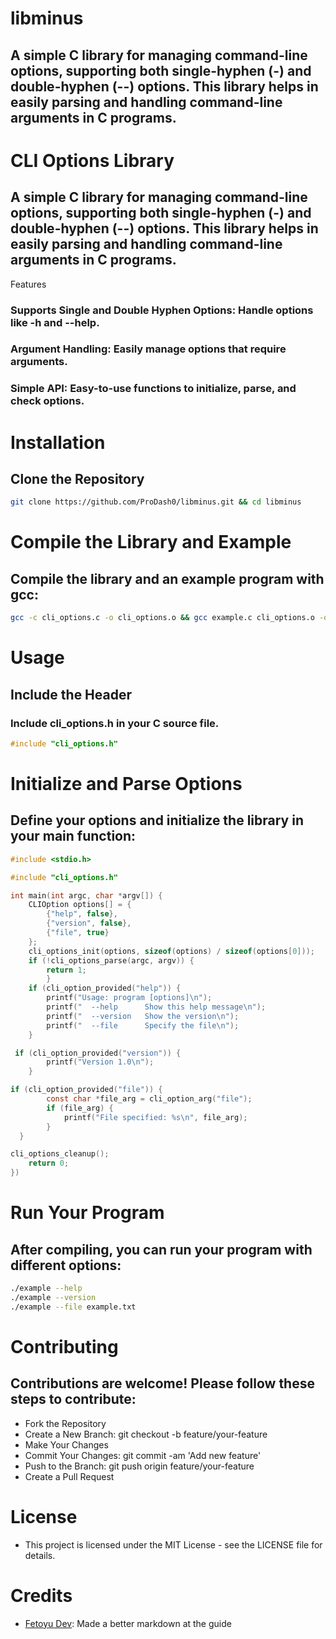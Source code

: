 # libminus
## A simple C library for managing command-line options, supporting both single-hyphen (-) and double-hyphen (--) options. This library helps in easily parsing and handling command-line arguments in C programs.

# CLI Options Library

## A simple C library for managing command-line options, supporting both single-hyphen (-) and double-hyphen (--) options. This library helps in easily parsing and handling command-line arguments in C programs.
Features

### Supports Single and Double Hyphen Options: Handle options like -h and --help.

### Argument Handling: Easily manage options that require arguments.
### Simple API: Easy-to-use functions to initialize, parse, and check options.

# Installation

## Clone the Repository
```bash
git clone https://github.com/ProDash0/libminus.git && cd libminus
```

# Compile the Library and Example
## Compile the library and an example program with gcc:
```bash
gcc -c cli_options.c -o cli_options.o && gcc example.c cli_options.o -o example
```

# Usage
## Include the Header
### Include **cli_options.h** in your C source file.
```c
#include "cli_options.h"
```

# Initialize and Parse Options
## Define your options and initialize the library in your main function:
```c
#include <stdio.h>

#include "cli_options.h"

int main(int argc, char *argv[]) {
    CLIOption options[] = {
        {"help", false},
        {"version", false},
        {"file", true}
    };
    cli_options_init(options, sizeof(options) / sizeof(options[0]));
    if (!cli_options_parse(argc, argv)) {
        return 1;
        }
    if (cli_option_provided("help")) {
        printf("Usage: program [options]\n");
        printf("  --help      Show this help message\n");
        printf("  --version   Show the version\n");
        printf("  --file      Specify the file\n");
    }

 if (cli_option_provided("version")) {
        printf("Version 1.0\n");
    }

if (cli_option_provided("file")) {
        const char *file_arg = cli_option_arg("file");
        if (file_arg) {
            printf("File specified: %s\n", file_arg);
        }
  }

cli_options_cleanup();
    return 0;
})
```

# Run Your Program
## After compiling, you can run your program with different options:
```bash
./example --help
./example --version
./example --file example.txt
```

# Contributing
## Contributions are welcome! Please follow these steps to contribute:
- Fork the Repository
- Create a New Branch: git checkout -b feature/your-feature
- Make Your Changes
- Commit Your Changes: git commit -am 'Add new feature'
- Push to the Branch: git push origin feature/your-feature
- Create a Pull Request

# License
- This project is licensed under the MIT License - see the LICENSE file for details.

# Credits
- [Fetoyu Dev](https://github.com/FetoyuDev): Made a better markdown at the guide
